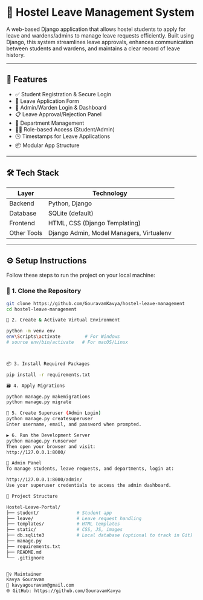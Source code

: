 # 🏫 Hostel Leave Management System

A web-based Django application that allows hostel students to apply for leave and wardens/admins to manage leave requests efficiently. Built using Django, this system streamlines leave approvals, enhances communication between students and wardens, and maintains a clear record of leave history.

---

## 🚀 Features

- ✅ Student Registration & Secure Login
- 📝 Leave Application Form
- 🔐 Admin/Warden Login & Dashboard
- 📋 Leave Approval/Rejection Panel
- 🏢 Department Management
- 🧑‍🏫 Role-based Access (Student/Admin)
- 🕒 Timestamps for Leave Applications
- 📦 Modular App Structure

---

## 🛠️ Tech Stack

| Layer      | Technology            |
|------------|------------------------|
| Backend    | Python, Django         |
| Database   | SQLite (default)       |
| Frontend   | HTML, CSS (Django Templating) |
| Other Tools| Django Admin, Model Managers, Virtualenv |

---

## ⚙️ Setup Instructions

Follow these steps to run the project on your local machine:

### 🔁 1. Clone the Repository

```bash
git clone https://github.com/GouravamKavya/hostel-leave-management
cd hostel-leave-management

🐍 2. Create & Activate Virtual Environment

python -m venv env
env\Scripts\activate         # For Windows
# source env/bin/activate   # For macOS/Linux



📦 3. Install Required Packages

pip install -r requirements.txt

🗃️ 4. Apply Migrations

python manage.py makemigrations
python manage.py migrate

👤 5. Create Superuser (Admin Login)
python manage.py createsuperuser
Enter username, email, and password when prompted.

▶️ 6. Run the Development Server
python manage.py runserver
Then open your browser and visit:
http://127.0.0.1:8000/

👤 Admin Panel
To manage students, leave requests, and departments, login at:

http://127.0.0.1:8000/admin/
Use your superuser credentials to access the admin dashboard.

📁 Project Structure

Hostel-Leave-Portal/
├── student/              # Student app
├── leave/                # Leave request handling
├── templates/            # HTML templates
├── static/               # CSS, JS, images
├── db.sqlite3            # Local database (optional to track in Git)
├── manage.py
├── requirements.txt
├── README.md
└── .gitignore


🙋‍♀️ Maintainer
Kavya Gouravam
📧 kavyagouravam@gmail.com
🌐 GitHub: https://github.com/GouravamKavya
